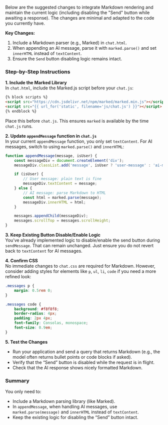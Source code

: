 Below are the suggested changes to integrate Markdown rendering and maintain the current logic (including disabling the "Send" button while awaiting a response). The changes are minimal and adapted to the code you currently have.

**Key Changes:**
1. Include a Markdown parser (e.g., Marked) in `chat.html`.
2. When appending an AI message, parse it with `marked.parse()` and set `innerHTML` instead of `textContent`.
3. Ensure the `Send` button disabling logic remains intact.

### Step-by-Step Instructions

**1. Include the Marked Library**  
In `chat.html`, include the Marked.js script before your `chat.js`:

```html
{% block scripts %}
<script src="https://cdn.jsdelivr.net/npm/marked/marked.min.js"></script>
<script src="{{ url_for('static', filename='js/chat.js') }}"></script>
{% endblock %}
```

Place this before `chat.js`. This ensures `marked` is available by the time `chat.js` runs.

**2. Update `appendMessage` function in `chat.js`**  
In your current `appendMessage` function, you only set `textContent`. For AI messages, switch to using `marked.parse()` and `innerHTML`:

```javascript
function appendMessage(message, isUser) {
    const messageDiv = document.createElement('div');
    messageDiv.classList.add('message', isUser ? 'user-message' : 'ai-message');

    if (isUser) {
        // User message: plain text is fine
        messageDiv.textContent = message;
    } else {
        // AI message: parse Markdown to HTML
        const html = marked.parse(message);
        messageDiv.innerHTML = html;
    }

    messages.appendChild(messageDiv);
    messages.scrollTop = messages.scrollHeight;
}
```

**3. Keep Existing Button Disable/Enable Logic**  
You’ve already implemented logic to disable/enable the send button during `sendMessage`. That can remain unchanged. Just ensure you do not revert back to `textContent` for AI messages.

**4. Confirm CSS**  
No immediate changes to `chat.css` are required for Markdown. However, consider adding styles for elements like `p`, `ul`, `li`, `code` if you need a more refined look:

```css
.messages p {
    margin: 0.5rem 0;
}

.messages code {
    background: #f8f8f8;
    border-radius: 4px;
    padding: 2px 4px;
    font-family: Consolas, monospace;
    font-size: 0.9em;
}
```

**5. Test the Changes**  
- Run your application and send a query that returns Markdown (e.g., the model often returns bullet points or code blocks if asked).
- Verify that the “Send” button is disabled while the request is in flight.
- Check that the AI response shows nicely formatted Markdown.

### Summary

You only need to:

- Include a Markdown parsing library (like Marked).
- In `appendMessage`, when handling AI messages, use `marked.parse(message)` and `innerHTML` instead of `textContent`.
- Keep the existing logic for disabling the “Send” button intact.